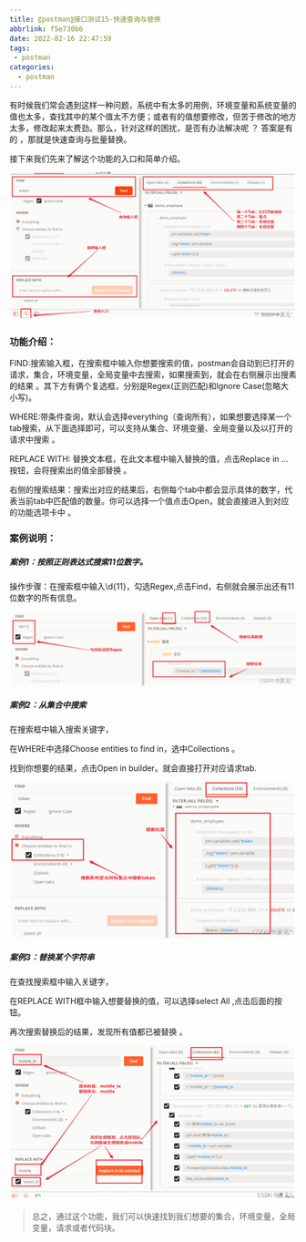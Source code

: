 ```yaml
---
title: 〖postman〗接口测试15-快速查询与替换
abbrlink: f5e730b6
date: 2022-02-16 22:47:59
tags:
 - postman
categories:
  - postman
---
```


有时候我们常会遇到这样一种问题，系统中有太多的用例，环境变量和系统变量的值也太多，查找其中的某个值太不方便；或者有的值想要修改，但苦于修改的地方太多，修改起来太费劲。那么，针对这样的困扰，是否有办法解决呢 ？ 答案是有的 ，那就是快速查询与批量替换。 <!-- more --> 

接下来我们先来了解这个功能的入口和简单介绍。

 ![img](/img/blog/postman/15/015-01.png)

### 功能介绍：

FIND:搜索输入框，在搜索框中输入你想要搜索的值，postman会自动到已打开的请求，集合，环境变量，全局变量中去搜索，如果搜索到，就会在右侧展示出搜素的结果 。其下方有俩个复选框，分别是Regex(正则匹配)和Ignore Case(忽略大小写)。

WHERE:带条件查询，默认会选择everything（查询所有），如果想要选择某一个tab搜索，从下面选择即可，可以支持从集合、环境变量、全局变量以及以打开的请求中搜索 。

REPLACE WITH: 替换文本框，在此文本框中输入替换的值，点击Replace in ... 按钮，会将搜索出的值全部替换 。

右侧的搜索结果：搜索出对应的结果后，右侧每个tab中都会显示具体的数字，代表当前tab中匹配值的数量。你可以选择一个值点击Open，就会直接进入到对应的功能选项卡中 。

### 案例说明：

##### 案例1：按照正则表达式搜索11位数字。

操作步骤：在搜索框中输入\d{11}，勾选Regex,点击Find，右侧就会展示出还有11位数字的所有信息。

![img](/img/blog/postman/15/015-02.png)

##### 案例2：从集合中搜索

在搜索框中输入搜索关键字，

在WHERE中选择Choose entities to find in，选中Collections 。

找到你想要的结果，点击Open in builder。就会直接打开对应请求tab.

![img](/img/blog/postman/15/015-03.png)

##### 案例3：替换某个字符串

在查找搜索框中输入关键字，

在REPLACE WITH框中输入想要替换的值，可以选择select All ,点击后面的按钮。

再次搜索替换后的结果，发现所有值都已被替换 。

![img](/img/blog/postman/15/015-04.png)

>  总之，通过这个功能，我们可以快速找到我们想要的集合，环境变量，全局变量，请求或者代码块。